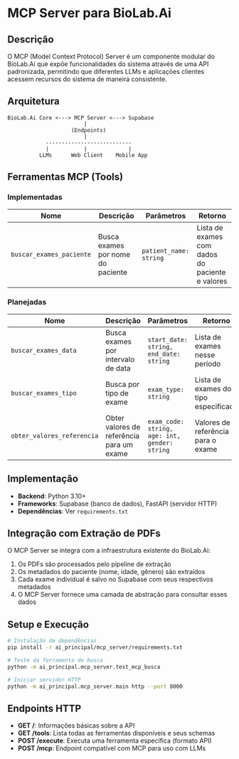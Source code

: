 # MCP Server para BioLab.Ai

## Descrição

O MCP (Model Context Protocol) Server é um componente modular do BioLab.Ai que expõe funcionalidades do sistema através de uma API padronizada, permitindo que diferentes LLMs e aplicações clientes acessem recursos do sistema de maneira consistente.

## Arquitetura

```
BioLab.Ai Core <---> MCP Server <---> Supabase
                        |
                    (Endpoints)
                        |
            ---------------------------
            |           |             |
          LLMs      Web Client    Mobile App
```

## Ferramentas MCP (Tools)

### Implementadas

| Nome | Descrição | Parâmetros | Retorno |
|------|-----------|------------|---------|
| `buscar_exames_paciente` | Busca exames por nome do paciente | `patient_name: string` | Lista de exames com dados do paciente e valores |

### Planejadas

| Nome | Descrição | Parâmetros | Retorno |
|------|-----------|------------|---------|
| `buscar_exames_data` | Busca exames por intervalo de data | `start_date: string, end_date: string` | Lista de exames nesse período |
| `buscar_exames_tipo` | Busca por tipo de exame | `exam_type: string` | Lista de exames do tipo especificado |
| `obter_valores_referencia` | Obter valores de referência para um exame | `exam_code: string, age: int, gender: string` | Valores de referência para o exame |

## Implementação

- **Backend**: Python 3.10+
- **Frameworks**: Supabase (banco de dados), FastAPI (servidor HTTP)
- **Dependências**: Ver `requirements.txt`

## Integração com Extração de PDFs

O MCP Server se integra com a infraestrutura existente do BioLab.Ai:

1. Os PDFs são processados pelo pipeline de extração
2. Os metadados do paciente (nome, idade, gênero) são extraídos 
3. Cada exame individual é salvo no Supabase com seus respectivos metadados
4. O MCP Server fornece uma camada de abstração para consultar esses dados

## Setup e Execução

```bash
# Instalação de dependências
pip install -r ai_principal/mcp_server/requirements.txt

# Teste da ferramenta de busca
python -m ai_principal.mcp_server.test_mcp_busca

# Iniciar servidor HTTP
python -m ai_principal.mcp_server.main http --port 8000
```

## Endpoints HTTP

- **GET /**: Informações básicas sobre a API
- **GET /tools**: Lista todas as ferramentas disponíveis e seus schemas
- **POST /execute**: Executa uma ferramenta específica (formato API)
- **POST /mcp**: Endpoint compatível com MCP para uso com LLMs
